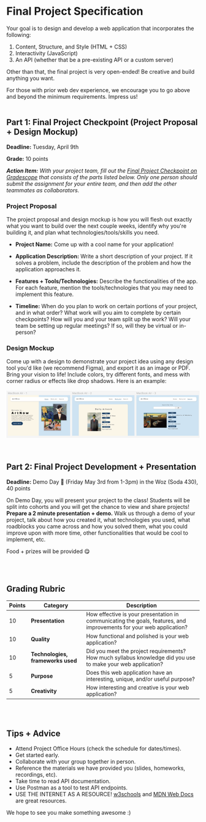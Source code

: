 # Final Project Specification

<!-- _**Please fill out the [Team Formation Form](https://forms.gle/QqXi5eJ84rzgP3tR8) DUE SUNDAY MARCH 24th!**_ -->

Your goal is to design and develop a web application that incorporates the following:

1. Content, Structure, and Style (HTML + CSS)
2. Interactivity (JavaScript)
3. An API (whether that be a pre-existing API or a custom server)

Other than that, the final project is very open-ended! Be creative and build anything you want.

For those with prior web dev experience, we encourage you to go above and beyond the minimum requirements. Impress us!
<br></br>

## Part 1: Final Project Checkpoint (Project Proposal + Design Mockup)
**Deadline:** Tuesday, April 9th

**Grade:** 10 points

_<b>Action Item:</b> With your project team, fill out the [Final Project Checkpoint on Gradescope](https://www.gradescope.com/courses/709491/assignments/4257372) that consists of the parts listed below. Only one person should submit the assignment for your entire team, and then add the other teammates as collaborators._

### Project Proposal

The project proposal and design mockup is how you will flesh out exactly what you want to build over the next couple weeks, identify why you're building it, and plan what technologies/tools/skills you need.

- **Project Name:** Come up with a cool name for your application!

- **Application Description:** Write a short description of your project. If it solves a problem, include the description of the problem and how the application approaches it.

- **Features + Tools/Technologies:** Describe the functionalities of the app. For each feature, mention the tools/technologies that you may need to implement this feature.

- **Timeline:** When do you plan to work on certain portions of your project, and in what order? What work will you aim to complete by certain checkpoints? How will you and your team split up the work? Will your team be setting up regular meetings? If so, will they be virtual or in-person?

### Design Mockup

Come up with a design to demonstrate your project idea using any design tool you'd like (we recommend Figma), and export it as an image or PDF. Bring your vision to life! Include colors, try different fonts, and mess with corner radius or effects like drop shadows. Here is an example:
<br></br>
<img src="/assets/mockup.png"/>

<br>

## Part 2: Final Project Development + Presentation
<b>Deadline:</b> Demo Day 🎉 (Friday May 3rd from 1-3pm) in the Woz (Soda 430), 40 points

On Demo Day, you will present your project to the class! Students will be split into cohorts and you will get the chance to view and share projects! **Prepare a 2 minute presentation + demo.** Walk us through a demo of your project, talk about how you created it, what technologies you used, what roadblocks you came across and how you solved them, what you could improve upon with more time, other functionalities that would be cool to implement, etc.

Food + prizes will be provided 😋

<br></br>
## Grading Rubric
| Points | Category                         | Description                                                                                                                                                  |
|--------|----------------------------------|--------------------------------------------------------------------------------------------------------------------------------------------------------------|
| 10     | **Presentation**                 | How effective is your presentation in communicating the goals, features, and improvements for your web application?                                      |
| 10     | **Quality**                      | How functional and polished is your web application?                      |
| 10      | **Technologies, frameworks used**| Did you meet the project requirements? How much syllabus knowledge did you use to make your web application? |
| 5      | **Purpose**                      | Does this web application have an interesting, unique, and/or useful purpose?                                                                            |
| 5      | **Creativity**                   | How interesting and creative is your web application?                                                                                                    |
<br></br>
## Tips + Advice
- Attend Project Office Hours (check the schedule for dates/times). 
- Get started early.
- Collaborate with your group together in person.
- Reference the materials we have provided you (slides, homeworks, recordings, etc).
- Take time to read API documentation.
- Use Postman as a tool to test API endpoints.
- USE THE INTERNET AS A RESOURCE! [w3schools](https://www.w3schools.com/) and [MDN Web Docs](https://developer.mozilla.org/en-US/) are great resources.

We hope to see you make something awesome :)